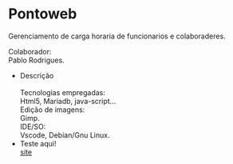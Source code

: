 # Pontoweb
Gerenciamento de carga horaria de funcionarios e colaboraderes.<br>
  
  <p>Colaborador:<br>
Pablo Rodrigues.</p>

- Descrição<br><br>
Tecnologias empregadas:<br>
Html5, Mariadb, java-script...<br>
Edição de imagens:<br>
Gimp.<br>
IDE/SO:<br>
Vscode, Debian/Gnu Linux.<br>
- Teste aqui!<br>[site](https://shadowruge.github.io/pontoweb/)
